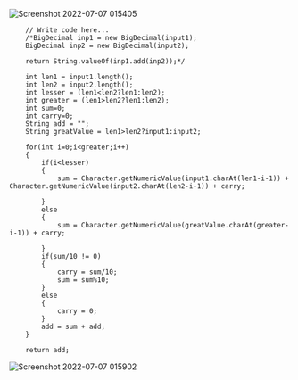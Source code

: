 ![Screenshot 2022-07-07 015405](https://user-images.githubusercontent.com/56172886/177636617-614ea820-0522-43a5-8254-b0dd330b3235.png)
    
    
    	// Write code here...
		/*BigDecimal inp1 = new BigDecimal(input1);
		BigDecimal inp2 = new BigDecimal(input2);

		return String.valueOf(inp1.add(inp2));*/

		int len1 = input1.length();
		int len2 = input2.length();
		int lesser = (len1<len2?len1:len2);
		int greater = (len1>len2?len1:len2);
		int sum=0;
		int carry=0;
		String add = "";
		String greatValue = len1>len2?input1:input2;

		for(int i=0;i<greater;i++)
		{
			if(i<lesser)
			{
				sum = Character.getNumericValue(input1.charAt(len1-i-1)) + Character.getNumericValue(input2.charAt(len2-i-1)) + carry;
				
			}
			else
			{
				sum = Character.getNumericValue(greatValue.charAt(greater-i-1)) + carry;
				
			}
			if(sum/10 != 0)
			{
				carry = sum/10;
				sum = sum%10;
			}
			else
			{
				carry = 0;
			}
			add = sum + add;
		}

		return add;
		
![Screenshot 2022-07-07 015902](https://user-images.githubusercontent.com/56172886/177637408-52adaf41-fb42-4bd7-bb7d-64328ba8a7c5.png)
